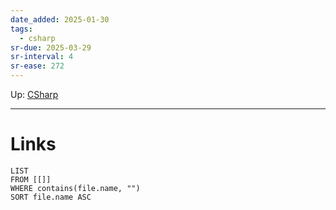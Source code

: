 ```yaml
---
date_added: 2025-01-30
tags:
  - csharp
sr-due: 2025-03-29
sr-interval: 4
sr-ease: 272
---
```

Up: [CSharp](CSharp.md)
___
 
# Links
```dataview
LIST
FROM [[]]
WHERE contains(file.name, "")
SORT file.name ASC
```

